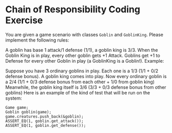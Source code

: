 # Chain of Responsibility Coding Exercise
You are given a game scenario with classes `Goblin` and `GoblinKing`. Please implement the following rules:

A goblin has base 1 attack/1 defense (1/1), a goblin king is 3/3.
When the Goblin King is in play, every other goblin gets +1 Attack.
Goblins get +1 to Defense for every other Goblin in play (a GoblinKing is a Goblin!).
Example:

Suppose you have 3 ordinary goblins in play. Each one is a 1/3 (1/1 + 0/2 defense bonus).
A goblin king comes into play. Now every ordinary goblin is a 2/4 (1/1 + 0/3 defense bonus from each other + 1/0 from goblin king)
Meanwhile, the goblin king itself is 3/6 (3/3 + 0/3 defense bonus from other goblins)
Here is an example of the kind of test that will be run on the system:
```
Game game;
Goblin goblin(game);
game.creatures.push_back(&goblin);
ASSERT_EQ(1, goblin.get_attack());
ASSERT_EQ(1, goblin.get_defense());
```